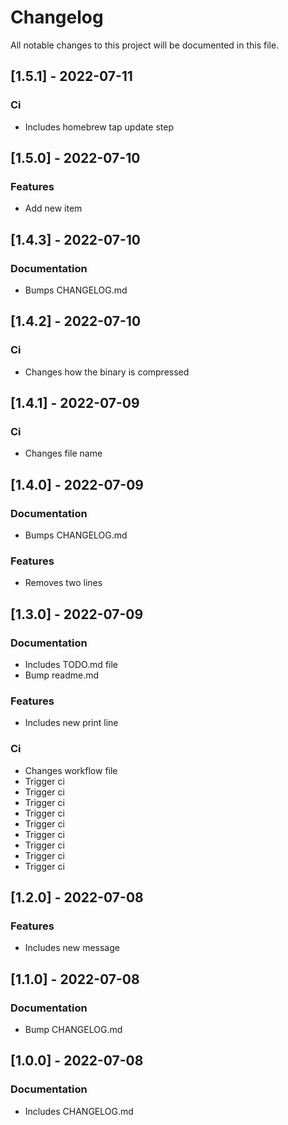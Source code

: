 # Changelog

All notable changes to this project will be documented in this file.

## [1.5.1] - 2022-07-11

### Ci

- Includes homebrew tap update step

## [1.5.0] - 2022-07-10

### Features

- Add new item

## [1.4.3] - 2022-07-10

### Documentation

- Bumps CHANGELOG.md

## [1.4.2] - 2022-07-10

### Ci

- Changes how the binary is compressed

## [1.4.1] - 2022-07-09

### Ci

- Changes file name

## [1.4.0] - 2022-07-09

### Documentation

- Bumps CHANGELOG.md

### Features

- Removes two lines

## [1.3.0] - 2022-07-09

### Documentation

- Includes TODO.md file
- Bump readme.md

### Features

- Includes new print line

### Ci

- Changes workflow file
- Trigger ci
- Trigger ci
- Trigger ci
- Trigger ci
- Trigger ci
- Trigger ci
- Trigger ci
- Trigger ci
- Trigger ci

## [1.2.0] - 2022-07-08

### Features

- Includes new message

## [1.1.0] - 2022-07-08

### Documentation

- Bump CHANGELOG.md

## [1.0.0] - 2022-07-08

### Documentation

- Includes CHANGELOG.md

<!-- generated by git-cliff -->
